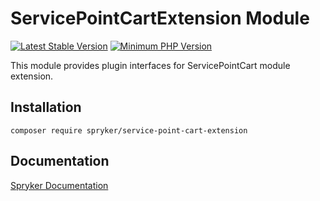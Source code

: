 # ServicePointCartExtension Module
[![Latest Stable Version](https://poser.pugx.org/spryker/service-point-cart-extension/v/stable.svg)](https://packagist.org/packages/spryker/service-point-cart-extension)
[![Minimum PHP Version](https://img.shields.io/badge/php-%3E%3D%208.1-8892BF.svg)](https://php.net/)

This module provides plugin interfaces for ServicePointCart module extension.

## Installation

```
composer require spryker/service-point-cart-extension
```

## Documentation

[Spryker Documentation](https://docs.spryker.com)
